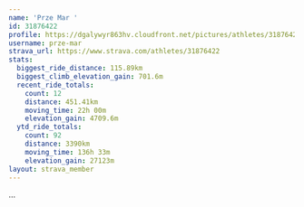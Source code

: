 ```yaml
---
name: 'Prze Mar '
id: 31876422
profile: https://dgalywyr863hv.cloudfront.net/pictures/athletes/31876422/22548952/2/large.jpg
username: prze-mar
strava_url: https://www.strava.com/athletes/31876422
stats:
  biggest_ride_distance: 115.89km
  biggest_climb_elevation_gain: 701.6m
  recent_ride_totals:
    count: 12
    distance: 451.41km
    moving_time: 22h 00m
    elevation_gain: 4709.6m
  ytd_ride_totals:
    count: 92
    distance: 3390km
    moving_time: 136h 33m
    elevation_gain: 27123m
layout: strava_member
--- 
```

...
